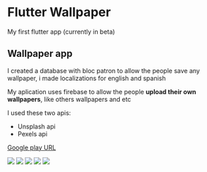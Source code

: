 # Flutter Wallpaper 

My first flutter app (currently in beta)

## Wallpaper app

I created a database with bloc patron to allow the people save any wallpaper, i made localizations for english and spanish

My aplication uses firebase to allow the people **upload their own wallpapers**, like others wallpapers and etc

I used these two apis:
* Unsplash api
* Pexels api


[Google play URL](https://play.google.com/store/apps/details?id=com.guglia001.wallpaper_dope)


![](https://res.cloudinary.com/dr7sntabv/image/upload/v1601806335/Screenshot_1_yruzjn.png) ![](https://res.cloudinary.com/dr7sntabv/image/upload/v1601806335/Screenshot_2_io6hp4.png)
![](https://res.cloudinary.com/dr7sntabv/image/upload/v1601806335/Screenshot_4_jf6z3h.png) ![](https://res.cloudinary.com/dr7sntabv/image/upload/v1601806335/Screenshot_3_angfyl.png)
![](https://res.cloudinary.com/dr7sntabv/image/upload/v1601806335/Screenshot_5_s3wde5.png)
